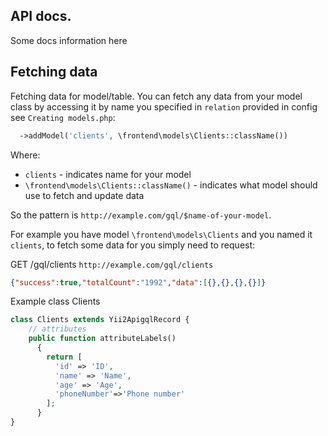 ## API docs.
Some docs information here
## Fetching data
Fetching data for model/table.
You can fetch any data from your model class by accessing it by name you specified in `relation` provided in config see `Creating models.php`:
```php
  ->addModel('clients', \frontend\models\Clients::className())
   ```
Where:
* `clients` - indicates name for your model
* `\frontend\models\Clients::className()` - indicates what model should use to fetch and update data

So the pattern is `http://example.com/gql/$name-of-your-model`.

For example you have model `\frontend\models\Clients` and you named it `clients`, to fetch some data for you simply need to request: 

GET /gql/clients `http://example.com/gql/clients`
```json
{"success":true,"totalCount":"1992","data":[{},{},{},{}]}
```
 
Example class Clients
```php
class Clients extends Yii2ApigqlRecord {
    // attributes
    public function attributeLabels()
      {
        return [
          'id' => 'ID',
          'name' => 'Name',
          'age' => 'Age',
          'phoneNumber'=>'Phone number'
        ];
      }
}
```
